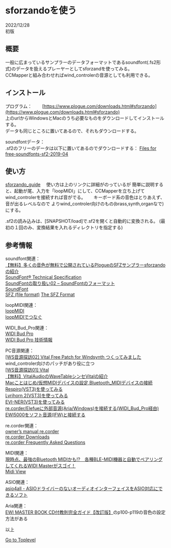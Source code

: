     
# sforzandoを使う  

2022/12/28      
初版    
  
## 概要    
一般に広まっているサンプラーのデータフォーマットであるsoundfont(.fs2形式)のデータを扱えるプレーヤーとしてsforzandを使ってみる。  
CCMapperと組み合わせればwind_controlerの音源としても利用できる。

## インストール
プログラム：　　
[https://www.plogue.com/downloads.html#sforzando](https://www.plogue.com/downloads.html#sforzando)  
上のurlからWindowsとMacのうち必要なものをダウンロードしてインストールする。  
データも同じところに置いてあるので、それもダウンロードする。

soundfontデータ：  
.sf2のフリーのデータは以下に置いてあるのでダウンロードする：
[Files for free-soundfonts-sf2-2019-04](https://archive.org/download/free-soundfonts-sf2-2019-04)  


## 使い方
[sforzando_guide](https://s3.amazonaws.com/sforzando/sforzando_guide.pdf)　
使い方は上のリンクに詳細がのっているが
簡単に説明すると、起動が尾、入力を「loopMIDI」にして、CCMapperを立ち上げて
wind_controlerを接続すれば音がでる。　　
キーボード系の音色はとりあえず、音が出るレベルなので
よりwind_controler向けのもの(brass,synth,organなで)にする。  

.sf2の読み込みは、[SNAPSHOT/load]で.sf2を開くと自動的に変換される。 
(最初の１回のみ、変換結果を入れるディレクトリを指定する)  

## 参考情報 
soundfont関連：  
[【無料】多くの音色が無料で公開されているPlogueのSFZサンプラーsforzandoの紹介](https://chilloutwithbeats.com/plogue-sforzando-intro/)  
[SoundFont® Technical Specification ](https://freepats.zenvoid.org/sf2/sfspec24.pdf)  
[SoundFontの取り扱い02 – SoundFontのフォーマット](https://www.utsbox.com/?p=2090)  
[SoundFont](https://en.wikipedia.org/wiki/SoundFont)  
[SFZ (file format)](https://en.wikipedia.org/wiki/SFZ_(file_format))  
[The SFZ Format](http://ariaengine.com/overview/sfz-format/)  

loopMIDI関連：  
[loopMIDI](https://www.tobias-erichsen.de/software/loopmidi.html)  
[loopMIDIでつなぐ](https://webmidiaudio.com/npage501.html)  

WIDI_Bud_Pro関連：  
[WIDI Bud Pro](https://hookup.co.jp/products/cme/widi-bud-pro)  
[WIDI Bud Pro 技術情報](https://hookup.co.jp/support/product/widi-bud-pro)  

PC音源関連：  
[[WS音源探訪02] Vital Free Patch for Windsynth つくってみました](https://note.com/windsynth/n/n247ac73351b8)  
wind_controler向けのパッチがあり役に立つ  
[[WS音源探訪01] Vital](https://note.com/windsynth/n/na3b11d4a4f8e)  
[【無料】VitalAudioのWaveTableシンセVitalの紹介](https://chilloutwithbeats.com/vitalaudio-wavetable-vital-intro/)  
[Macことはじめ/仮想MIDIデバイスの設定,Bluetooth_MIDIデバイスの接続](https://xshigee.github.io/web0/md/Mac_beginner.html)  
[Respiro(VST3)を使ってみる](https://xshigee.github.io/web0/md/Respiro.html)  
[Lyrihorn 2(VST3)を使ってみる](https://xshigee.github.io/web0/md/re.corder_Lyrihorn-2.html)  
[EVI-NER(VST3)を使ってみる](https://xshigee.github.io/web0/md/re.corder_EVI-NER.html)  
[re.corder/Elefueに外部音源(Aria/Windows)を接続する(WIDI_Bud_Pro経由)](https://xshigee.github.io/web0/md/re.corder_Aria.html)  
[EWI5000をソフト音源(IFW)と接続する](https://xshigee.github.io/web0/md/EWI5000_IFW.html)  

re.corder関連：  
[owner’s manual re.corder](http://www.artinoise.com/wp-content/uploads/2021/02/artinoise-recorder-manual-ENG-v10.pdf)  
[re.corder Downloads](https://www.recorderinstruments.com/en/support-downloads/)  
[re.corder Frequently Asked Questions](https://www.recorderinstruments.com/en/frequently-asked-questions/)    

MIDI関連：  
[現時点、最強のBluetooth MIDIかも!?　各種BLE-MIDI機器と自動でペアリングしてくれるWIDI Masterがスゴイ！](https://www.dtmstation.com/archives/32976.html)  
[Midi View](https://hautetechnique.com/midi/midiview/)  

ASIO関連：  
[asio4all - ASIOドライバーのないオーディオインターフェイスをASIO対応にできるソフト](https://forest.watch.impress.co.jp/library/software/asio4all/)

Aria関連：  
[EWI MASTER BOOK CD付教則完全ガイド【改訂版】](https://www.alsoj.net/store/view/ALEWIS1-2.html#.YmNpctpBxPY)のp100-p119の音色の設定方法がある

以上  

[Go to Toplevel](https://xshigee.github.io/web0/)  

